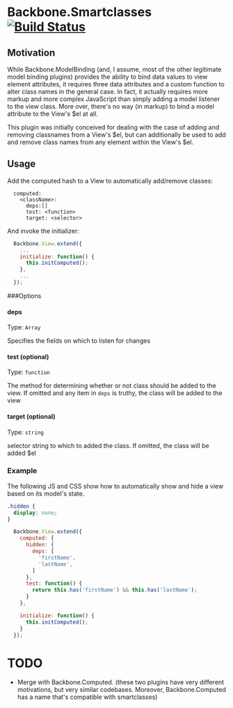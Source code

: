 # Backbone.Smartclasses [![Build Status](https://travis-ci.org/ianwremmel/backbone.smartclasses.png)](https://travis-ci.org/ianwremmel/backbone.smartclasses)

## Motivation

While Backbone.ModelBinding (and, I assume, most of the other legitimate model binding plugins) provides the ability to bind data values to view element attributes, it requires three data attributes and a custom function to alter class names in the general case. In fact, it actually requires more markup and more complex JavaScript than simply adding a model listener to the view class. More over, there's no way (in markup) to bind a model attribute to the View's $el at all.

This plugin was initially conceived for dealing with the case of adding and removing classnames from a View's $el, but can additionally be used to add and remove class names from any element within the View's $el.


## Usage

Add the computed hash to a View to automatically add/remove classes:

```
  computed:
    <className>:
      deps:[]
      test: <function>
      target: <selector>
```

And invoke the initializer:

```JavaScript
  Backbone.View.extend({
    ...
    initialize: function() {
      this.initComputed();
    },
    ...
  });
```

###Options

#### deps
Type: `Array`

Specifies the fields on which to listen for changes

#### test (optional)
Type: `function`

The method for determining whether or not class should be added to the view. If omitted and any item in `deps` is truthy, the class will be added to the view

#### target (optional)
Type: `string`

selector string to which to added the class. If omitted, the class will be added $el

### Example

The following JS and CSS show how to automatically show and hide a view based on its model's state.

```css
.hidden {
  display: none;
}
```

```JavaScript
  Backbone.View.extend({
    computed: {
      hidden: {
        deps: [
          'firstName',
          'lastName',
        ]
      },
      test: function() {
        return this.has('firstName') && this.has('lastName');
      }
    },

    initialize: function() {
      this.initComputed();
    }
  });
```

# TODO
- Merge with Backbone.Computed. (these two plugins have very different motivations, but very similar codebases. Moreover, Backbone.Computed has a name that's compatible with smartclasses)